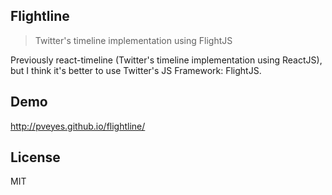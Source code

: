 ## Flightline

> Twitter's timeline implementation using FlightJS

Previously react-timeline (Twitter's timeline implementation using ReactJS), but I think it's better to use Twitter's JS Framework: FlightJS.

## Demo

http://pveyes.github.io/flightline/

## License

MIT

